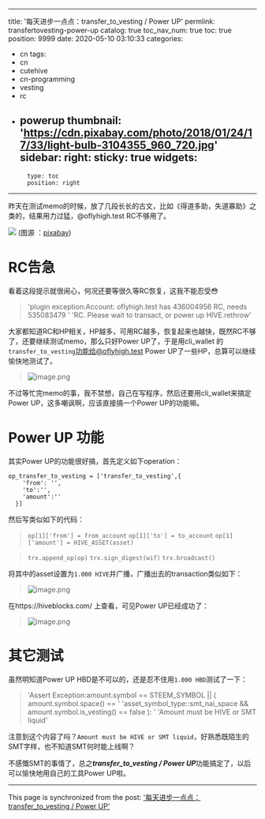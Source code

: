 
---
title: '每天进步一点点：transfer_to_vesting / Power UP'
permlink: transfertovesting-power-up
catalog: true
toc_nav_num: true
toc: true
position: 9999
date: 2020-05-10 03:10:33
categories:
- cn
tags:
- cn
- cutehive
- cn-programming
- vesting
- rc
- powerup
thumbnail: 'https://cdn.pixabay.com/photo/2018/01/24/17/33/light-bulb-3104355_960_720.jpg'
sidebar:
    right:
        sticky: true
widgets:
    -
        type: toc
        position: right
---


昨天在测试memo的时候，放了几段长长的古文，比如《得道多助，失道寡助》之类的，结果用力过猛，@oflyhigh.test RC不够用了。

![](https://cdn.pixabay.com/photo/2018/01/24/17/33/light-bulb-3104355_960_720.jpg)
(图源 ：[pixabay](https://pixabay.com/))

# RC告急

看着这段提示就很闹心，何况还要等很久等RC恢复，这我不能忍受😳
>'plugin exception:Account: oflyhigh.test has 436004956 RC, needs 535083479 '
 'RC. Please wait to transact, or power up HIVE.rethrow'

大家都知道RC和HP相关，HP越多，可用RC越多，恢复起来也越快，既然RC不够了，还要继续测试memo，那么只好Power UP了，于是用cli_wallet 的`transfer_to_vesting`功能给@oflyhigh.test Power UP了一些HP，总算可以继续愉快地测试了。
>![image.png](https://images.hive.blog/DQmcYjkqofRjgSFXwvjZtjNQxxTEp39fU9kKLTd48NmHXxz/image.png)


不过等忙完memo的事，我不禁想，自己在写程序，然后还要用cli_wallet来搞定Power UP，这多嘲讽啊，应该直接搞一个Power UP的功能嘛。
# Power UP 功能

其实Power UP的功能很好搞，首先定义如下operation：
```
op_transfer_to_vesting = ['transfer_to_vesting',{
    'from': '',
    'to':'',
    'amount':''
  }]
```
然后写类似如下的代码：
>`op[1]['from'] = from_account`
>`op[1]['to'] = to_account`
>`op[1]['amount'] = HIVE_ASSET(asset)`

>`trx.append_op(op)`
>`trx.sign_digest(wif)`
>`trx.broadcast()`

将其中的asset设置为`1.000 HIVE`并广播，广播出去的transaction类似如下：
>![image.png](https://images.hive.blog/DQmc5RrH7cXn9WiPt71kaA6xTVRyNRSvYVMmdjMkj5VRURJ/image.png)

在https://hiveblocks.com/ 上查看，可见Power UP已经成功了：
>![image.png](https://images.hive.blog/DQmaih3fkAeyp2cjz8bpfmh8ngJSH1HzHbV7wMTgy4HBCy1/image.png)

# 其它测试

虽然明知道Power UP HBD是不可以的，还是忍不住用`1.000 HBD`测试了一下：
>'Assert Exception:amount.symbol == STEEM_SYMBOL || ( amount.symbol.space() == '
 'asset_symbol_type::smt_nai_space && amount.symbol.is_vesting() == false ): '
 'Amount must be HIVE or SMT liquid'

注意到这个内容了吗？`Amount must be HIVE or SMT liquid`，好熟悉既陌生的SMT字样，也不知道SMT何时能上线啊？

不感慨SMT的事情了，总之***transfer_to_vesting / Power UP***功能搞定了，以后可以愉快地用自己的工具Power UP啦。

- - -

This page is synchronized from the post: ['每天进步一点点：transfer_to_vesting / Power UP'](https://steemit.com/@oflyhigh/transfertovesting-power-up)
